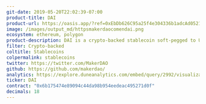 ```yaml
---
git-date: 2019-05-20T22:02:39-07:00
product-title: DAI
product-url: https://oasis.app/?ref=0xEbDb626C95a25f4e304336b1adcAd0521a1Bdca1
image: /images/output_md/httpsmakerdaocomendai.png
ecosystem: ethereum, polygon
product-description: DAI is a crypto-backed stablecoin soft-pegged to USD, built on the Ethereum and governed by the MakerDAO system.
filter: Crypto-backed
coltitle: Stablecoins
colpermalink: stablecoins
twitter: https://twitter.com/MakerDAO
github: https://github.com/makerdao/
analytics: https://explore.duneanalytics.com/embed/query/2992/visualization/5780?api_key=aXkk8JW3JnMCVuifpq2lEjU78D0YizB3rhEUo2U4
ticker: DAI
contract: "0x6b175474e89094c44da98b954eedeac495271d0f"
decimals: 18
---
```

